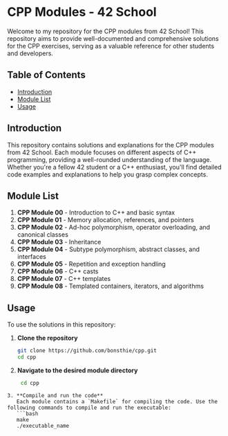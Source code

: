 # CPP Modules - 42 School

Welcome to my repository for the CPP modules from 42 School! This repository aims to provide well-documented and comprehensive solutions for the CPP exercises, serving as a valuable reference for other students and developers.

## Table of Contents

- [Introduction](#introduction)
- [Module List](#module-list)
- [Usage](#usage)

## Introduction

This repository contains solutions and explanations for the CPP modules from 42 School. Each module focuses on different aspects of C++ programming, providing a well-rounded understanding of the language. Whether you're a fellow 42 student or a C++ enthusiast, you'll find detailed code examples and explanations to help you grasp complex concepts.

## Module List

1. **CPP Module 00** - Introduction to C++ and basic syntax
2. **CPP Module 01** - Memory allocation, references, and pointers
3. **CPP Module 02** - Ad-hoc polymorphism, operator overloading, and canonical classes
4. **CPP Module 03** - Inheritance
5. **CPP Module 04** - Subtype polymorphism, abstract classes, and interfaces
6. **CPP Module 05** - Repetition and exception handling
7. **CPP Module 06** - C++ casts
8. **CPP Module 07** - C++ templates
9. **CPP Module 08** - Templated containers, iterators, and algorithms

## Usage

To use the solutions in this repository:

1. **Clone the repository**
   ```bash
   git clone https://github.com/bonsthie/cpp.git
   cd cpp
   ```

2. **Navigate to the desired module directory**
   ```bash
    cd cpp
```
3. **Compile and run the code**
   Each module contains a `Makefile` for compiling the code. Use the following commands to compile and run the executable:
   ```bash
   make
   ./executable_name
